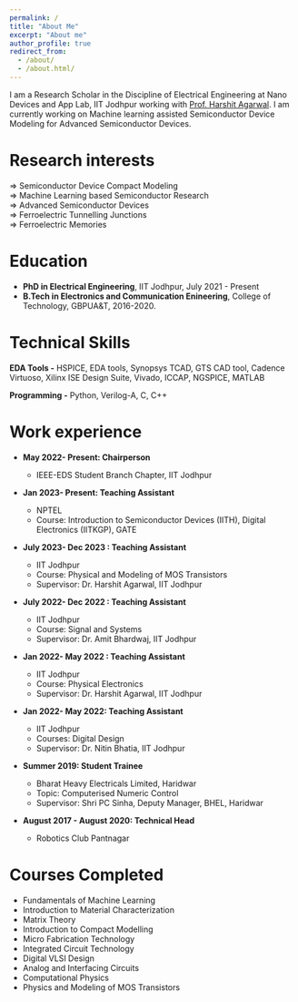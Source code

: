 ```yaml
---
permalink: /
title: "About Me"
excerpt: "About me"
author_profile: true
redirect_from: 
  - /about/
  - /about.html/
---
```


I am a Research Scholar in the Discipline of Electrical Engineering at Nano Devices and App Lab, IIT Jodhpur working with [Prof. Harshit Agarwal](https://agarwalharshitblog.wordpress.com/). I am currently working on Machine learning assisted Semiconductor Device Modeling for Advanced Semiconductor Devices.



Research interests
======
 ⇒ Semiconductor Device Compact Modeling                                                              
 ⇒ Machine Learning based Semiconductor Research   
 ⇒ Advanced Semiconductor Devices  
 ⇒ Ferroelectric Tunnelling Junctions                                                   
 ⇒ Ferroelectric Memories 


Education
======
* **PhD in Electrical Engineering**, IIT Jodhpur, July 2021 - Present
* **B.Tech in Electronics and Communication Enineering**, College of Technology, GBPUA&T, 2016-2020.
  
Technical Skills
======
**EDA Tools -** HSPICE, EDA tools, Synopsys TCAD, GTS CAD tool, Cadence Virtuoso, Xilinx ISE Design Suite, Vivado, ICCAP, NGSPICE, MATLAB

**Programming -** Python, Verilog-A, C, C++

Work experience
======
* **May 2022- Present: Chairperson**
  * IEEE-EDS Student Branch Chapter, IIT Jodhpur

* **Jan 2023- Present: Teaching Assistant**
  * NPTEL
  * Course: Introduction to Semiconductor Devices (IITH), Digital Electronics (IITKGP), GATE

* **July 2023- Dec 2023 : Teaching Assistant**
  * IIT Jodhpur
  * Course: Physical and Modeling of MOS Transistors
  * Supervisor: Dr. Harshit Agarwal, IIT Jodhpur

* **July 2022- Dec 2022 : Teaching Assistant**
  * IIT Jodhpur
  * Course: Signal and Systems
  * Supervisor: Dr. Amit Bhardwaj, IIT Jodhpur

* **Jan 2022- May 2022 : Teaching Assistant**
  * IIT Jodhpur
  * Course: Physical Electronics
  * Supervisor: Dr. Harshit Agarwal, IIT Jodhpur
  
* **Jan 2022- May 2022: Teaching Assistant**
  * IIT Jodhpur
  * Courses: Digital Design
  * Supervisor: Dr. Nitin Bhatia, IIT Jodhpur

* **Summer 2019: Student Trainee**
  * Bharat Heavy Electricals Limited, Haridwar
  * Topic: Computerised Numeric Control
  * Supervisor: Shri PC Sinha, Deputy Manager, BHEL, Haridwar
  
* **August 2017 - August 2020: Technical Head**
  * Robotics Club Pantnagar


Courses Completed
======
* Fundamentals of Machine Learning
* Introduction to Material Characterization
* Matrix Theory
* Introduction to Compact Modelling
* Micro Fabrication Technology
* Integrated Circuit Technology
* Digital VLSI Design
* Analog and Interfacing Circuits 
* Computational Physics
* Physics and Modeling of MOS Transistors
